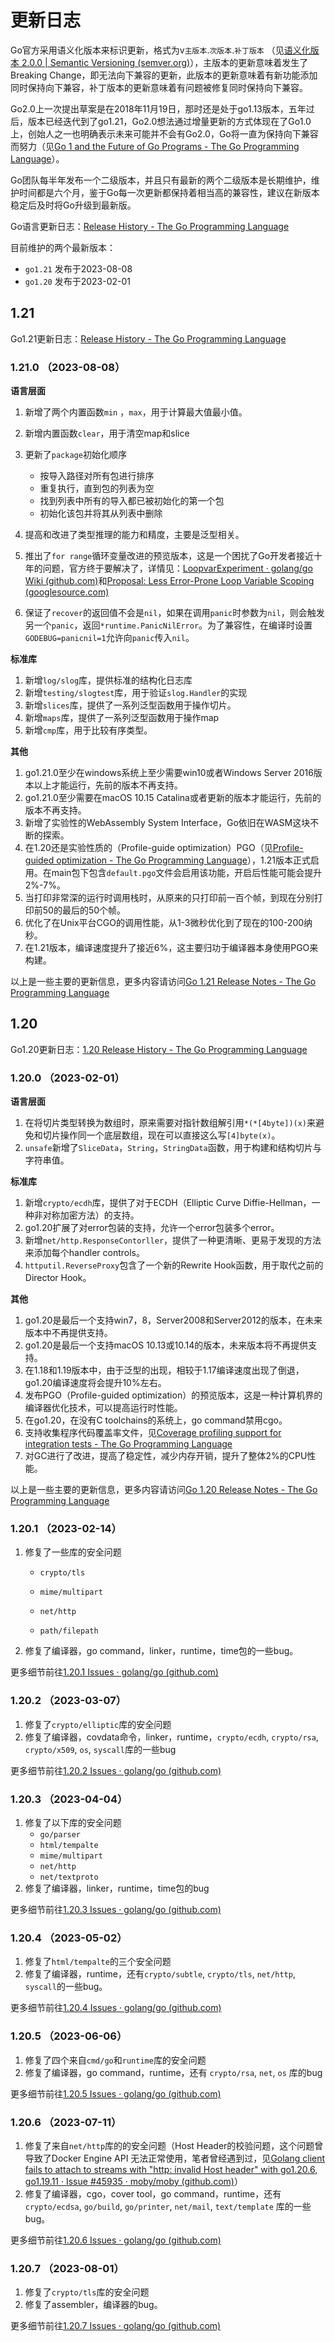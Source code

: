# 更新日志

Go官方采用语义化版本来标识更新，格式为v`主版本`.`次版本`.`补丁版本` （见[语义化版本 2.0.0 | Semantic Versioning (semver.org)](https://semver.org/lang/zh-CN/)），主版本的更新意味着发生了Breaking Change，即无法向下兼容的更新，此版本的更新意味着有新功能添加同时保持向下兼容，补丁版本的更新意味着有问题被修复同时保持向下兼容。

Go2.0上一次提出草案是在2018年11月19日，那时还是处于go1.13版本，五年过后，版本已经迭代到了go1.21，Go2.0想法通过增量更新的方式体现在了Go1.0上，创始人之一也明确表示未来可能并不会有Go2.0，Go将一直为保持向下兼容而努力（见[Go 1 and the Future of Go Programs - The Go Programming Language](https://go.dev/doc/go1compat)）。

Go团队每半年发布一个二级版本，并且只有最新的两个二级版本是长期维护，维护时间都是六个月，鉴于Go每一次更新都保持着相当高的兼容性，建议在新版本稳定后及时将Go升级到最新版。

Go语言更新日志：[Release History - The Go Programming Language](https://go.dev/doc/devel/release)

目前维护的两个最新版本：

- `go1.21` 发布于2023-08-08
- `go1.20` 发布于2023-02-01



## 1.21

Go1.21更新日志：[Release History - The Go Programming Language](https://go.dev/doc/devel/release#go1.21.0)

### 1.21.0 （2023-08-08）

**语言层面**

1. 新增了两个内置函数`min` ，`max`，用于计算最大值最小值。
2. 新增内置函数`clear`，用于清空map和slice
3. 更新了`package`初始化顺序

    - 按导入路径对所有包进行排序
    - 重复执行，直到包的列表为空
    - 找到列表中所有的导入都已被初始化的第一个包
    - 初始化该包并将其从列表中删除

4. 提高和改进了类型推理的能力和精度，主要是泛型相关。

5. 推出了`for range`循环变量改进的预览版本，这是一个困扰了Go开发者接近十年的问题，官方终于要解决了，详情见：[LoopvarExperiment · golang/go Wiki (github.com)](https://github.com/golang/go/wiki/LoopvarExperiment)和[Proposal: Less Error-Prone Loop Variable Scoping (googlesource.com)](https://go.googlesource.com/proposal/+/master/design/60078-loopvar.md)

6. 保证了`recover`的返回值不会是`nil`，如果在调用`panic`时参数为`nil`，则会触发另一个`panic`，返回`*runtime.PanicNilError`。为了兼容性，在编译时设置`GODEBUG=panicnil=1`允许向`panic`传入`nil`。

**标准库**

1. 新增`log/slog`库，提供标准的结构化日志库
2. 新增`testing/slogtest`库，用于验证`slog.Handler`的实现
3. 新增`slices`库，提供了一系列泛型函数用于操作切片。
4. 新增`maps`库，提供了一系列泛型函数用于操作map
5. 新增`cmp`库，用于比较有序类型。

**其他**

1. go1.21.0至少在windows系统上至少需要win10或者Windows Server 2016版本以上才能运行，先前的版本不再支持。
2. go1.21.0至少需要在macOS 10.15 Catalina或者更新的版本才能运行，先前的版本不再支持。
3. 新增了实验性的WebAssembly System Interface，Go依旧在WASM这块不断的探索。
4.  在1.20还是实验性质的（Profile-guide optimization）PGO（见[Profile-guided optimization - The Go Programming Language](https://go.dev/doc/pgo)），1.21版本正式启用。在main包下包含`default.pgo`文件会启用该功能，开启后性能可能会提升2%-7%。
5. 当打印非常深的运行时调用栈时，从原来的只打印前一百个帧，到现在分别打印前50的最后的50个帧。
6. 优化了在Unix平台CGO的调用性能，从1-3微秒优化到了现在的100-200纳秒。
7. 在1.21版本，编译速度提升了接近6%，这主要归功于编译器本身使用PGO来构建。

以上是一些主要的更新信息，更多内容请访问[Go 1.21 Release Notes - The Go Programming Language](https://go.dev/doc/go1.21#introduction)



## 1.20

Go1.20更新日志：[1.20 Release History - The Go Programming Language](https://go.dev/doc/devel/release#go1.20)

### 1.20.0 （2023-02-01）

**语言层面**

1. 在将切片类型转换为数组时，原来需要对指针数组解引用`*(*[4byte])(x)`来避免和切片操作同一个底层数组，现在可以直接这么写`[4]byte(x)`。
2. `unsafe`新增了`SliceData`，`String`，`StringData`函数，用于构建和结构切片与字符串值。

**标准库**

1. 新增`crypto/ecdh`库，提供了对于ECDH（Elliptic Curve Diffie-Hellman，一种非对称加密方法）的支持。
2. go1.20扩展了对error包装的支持，允许一个error包装多个error。
3. 新增`net/http.ResponseContorller`，提供了一种更清晰、更易于发现的方法来添加每个handler controls。
4. `httputil.ReverseProxy`包含了一个新的Rewrite Hook函数，用于取代之前的Director Hook。

**其他**

1. go1.20是最后一个支持win7，8，Server2008和Server2012的版本，在未来版本中不再提供支持。
2. go1.20是最后一个支持macOS 10.13或10.14的版本，未来版本将不再提供支持。
3. 在1.18和1.19版本中，由于泛型的出现，相较于1.17编译速度出现了倒退，go1.20编译速度将会提升10%左右。
4. 发布PGO（Profile-guided optimization）的预览版本，这是一种计算机界的编译器优化技术，可以提高运行时性能。
5. 在go1.20，在没有C toolchains的系统上，go command禁用cgo。
6. 支持收集程序代码覆盖率文件，见[Coverage profiling support for integration tests - The Go Programming Language](https://go.dev/testing/coverage/)
7. 对GC进行了改进，提高了稳定性，减少内存开销，提升了整体2%的CPU性能。

以上是一些主要的更新信息，更多内容请访问[Go 1.20 Release Notes - The Go Programming Language](https://go.dev/doc/go1.20#introduction)



### 1.20.1 （2023-02-14）

1. 修复了一些库的安全问题

    - `crypto/tls`

    - `mime/multipart`

    - `net/http`

    - `path/filepath`
 2. 修复了编译器，go command，linker，runtime，time包的一些bug。

更多细节前往[1.20.1 Issues · golang/go (github.com)](https://github.com/golang/go/issues?q=milestone%3AGo1.20.1+label%3ACherryPickApproved)



### 1.20.2 （2023-03-07）

1. 修复了`crypto/elliptic`库的安全问题
2. 修复了编译器，covdata命令，linker，runtime，`crypto/ecdh`, `crypto/rsa`, `crypto/x509`, `os`, `syscall`库的一些bug

 更多细节前往[1.20.2 Issues · golang/go (github.com)](https://github.com/golang/go/issues?q=milestone%3AGo1.20.2+label%3ACherryPickApproved)



### 1.20.3 （2023-04-04）

1. 修复了以下库的安全问题
    - `go/parser`
    - `html/tempalte`
    - `mime/multipart`
    - `net/http`
    - `net/textproto`
2. 修复了编译器，linker，runtime，time包的bug

更多细节前往[1.20.3 Issues · golang/go (github.com)](https://github.com/golang/go/issues?q=milestone%3AGo1.20.3+label%3ACherryPickApproved)



### 1.20.4 （2023-05-02）

1. 修复了`html/tempalte`的三个安全问题
2. 修复了编译器，runtime，还有`crypto/subtle`, `crypto/tls`, `net/http`, `syscall`的一些bug。

更多细节前往[1.20.4 Issues · golang/go (github.com)](https://github.com/golang/go/issues?q=milestone%3AGo1.20.4+label%3ACherryPickApproved)



### 1.20.5 （2023-06-06）

1. 修复了四个来自`cmd/go`和`runtime`库的安全问题
2. 修复了编译器，go command，runtime，还有  `crypto/rsa`, `net`,  `os` 库的bug

更多细节前往[1.20.5 Issues · golang/go (github.com)](https://github.com/golang/go/issues?q=milestone%3AGo1.20.5+label%3ACherryPickApproved)



### 1.20.6 （2023-07-11）

1. 修复了来自`net/http`库的的安全问题（Host Header的校验问题，这个问题曾导致了Docker Engine API 无法正常使用，笔者曾经遇到过，见[Golang client fails to attach to streams with "http: invalid Host header" with go1.20.6, go1.19.11 · Issue #45935 · moby/moby (github.com)](https://github.com/moby/moby/issues/45935)）
2. 修复了编译器，cgo，cover tool，go command，runtime，还有`crypto/ecdsa`, `go/build`, `go/printer`, `net/mail`, `text/template` 库的一些bug。

更多细节前往[1.20.6 Issues · golang/go (github.com)](https://github.com/golang/go/issues?q=milestone%3AGo1.20.6+label%3ACherryPickApproved)



### 1.20.7 （2023-08-01）

1. 修复了`crypto/tls`库的安全问题
2. 修复了assembler，编译器的bug。

更多细节前往[1.20.7 Issues · golang/go (github.com)](https://github.com/golang/go/issues?q=milestone%3AGo1.20.7+label%3ACherryPickApproved)
